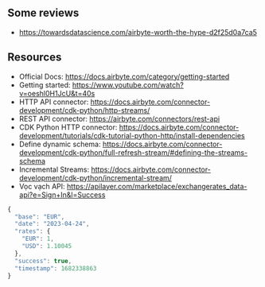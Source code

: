 ## Some reviews
- https://towardsdatascience.com/airbyte-worth-the-hype-d2f25d0a7ca5

## Resources
- Official Docs: https://docs.airbyte.com/category/getting-started
- Getting started: https://www.youtube.com/watch?v=oeshl0H1JcU&t=40s
- HTTP API connector: https://docs.airbyte.com/connector-development/cdk-python/http-streams/
- REST API connector: https://airbyte.com/connectors/rest-api
- CDK Python HTTP connector: https://docs.airbyte.com/connector-development/tutorials/cdk-tutorial-python-http/install-dependencies
- Define dynamic schema: https://docs.airbyte.com/connector-development/cdk-python/full-refresh-stream/#defining-the-streams-schema
- Incremental Streams: https://docs.airbyte.com/connector-development/cdk-python/incremental-stream/
- Vọc vạch API: https://apilayer.com/marketplace/exchangerates_data-api?e=Sign+In&l=Success

```javascript
{
  "base": "EUR",
  "date": "2023-04-24",
  "rates": {
    "EUR": 1,
    "USD": 1.10045
  },
  "success": true,
  "timestamp": 1682338863
}
```
